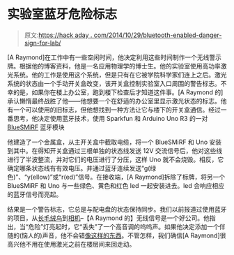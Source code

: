 # 实验室蓝牙危险标志

> 原文:[https://hack aday . com/2014/10/29/bluetooth-enabled-danger-sign-for-lab/](https://hackaday.com/2014/10/29/bluetooth-enabled-danger-sign-for-lab/)

[A Raymond]在工作中有一些空闲时间，他决定利用这些时间制作一个无线警示牌。根据他的博客资料，他是一名应用物理学的博士生。他的实验室使用高功率激光系统。他的工作是使用这个系统，但是只有在它被学院科学家们连上之后。激光系统的状态由一个手动开关盒改变，该开关盒控制实验室入口周围的警告标志。不幸的是，如果你在楼上办公室，跑到楼下检查后才知道这件事。[A Raymond 的]承认懒惰最终战胜了他——他想要一个在舒适的办公室里显示激光状态的标志。他有一个可以使用的旧标志，但他想找到一种方法让它与楼下的开关盒通信。经过一番思考，他决定使用蓝牙技术，使用 Sparkfun 和 Arduino Uno R3 的一对 [BlueSMiRF](https://www.sparkfun.com/products/12582) 蓝牙模块

他建造了一个金属盒，从主开关盒中截取电缆，将一个 BlueSMiRF 和 Uno 安装到其中。在得知开关盒通过三根单独的状态线发送 12V 交流信号后，他对这些线进行了半波整流，并对它们的电压进行了分压，这样 Uno 就不会烧毁。相反，它确定哪条状态线有有效电压。并通过蓝牙连续发送“g(绿色)”、“y(ellow)”或“r(ed)”信号。在接收端，[A Raymond]拆除了标牌，将另一个 BlueSMiRF 和 Uno 与一些绿色、黄色和红色 led 一起安装进去。led 会响应相应的蓝牙信号而亮起。

结果是一个警告标志，它总是与配电盘的状态保持同步。我们以前报道过使用蓝牙的项目，从[长毛绒鸟](http://hackaday.com/2014/08/15/bluetooth-low-energy-beacons-in-a-flock-of-birds/)到[相机](http://hackaday.com/2014/09/12/controlling-a-point-and-shoot-with-bluetooth/)–【A Raymond 的】无线信号是一个好公司。他指出，当“危险”灯亮起时，它“丢失”了一个高音调的呜呜声。如果他决定添加一个伴随的(恼人的)声音，他不会错[像这样的东西](https://www.youtube.com/watch?v=0cVlTeIATBs)。不管怎样，我们确信[A Raymond]很高兴他不用在使用激光之前在楼层间来回走动。
